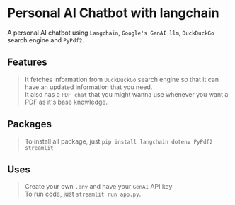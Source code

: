 # Personal AI Chatbot with langchain
A personal AI chatbot using `Langchain`, `Google's GenAI llm`, `DuckDuckGo` search engine and `PyPdf2`.
## Features
> It fetches information from `DuckDuckGo` search engine so that it can have an updated information that you need.
> <br>It also has a `PDF chat` that you might wanna use whenever you want a PDF as it's base knowledge.
##
## Packages
> To install all package, just `pip install langchain dotenv PyPdf2 streamlit`
##
## Uses
> Create your own `.env` and have your `GenAI` API key
> <br>To run code, just `streamlit run app.py`.

